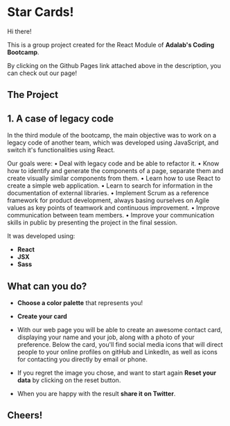 # Star Cards!

Hi there!

This is a group project created for the React Module of **Adalab's Coding Bootcamp**.

By clicking on the Github Pages link attached above in the description, you can check out our page!

## The Project

## 1. A case of legacy code

In the third module of the bootcamp, the main objective was to work on a legacy code of another team, which was developed using JavaScript, and switch it's functionalities using React.

Our goals were:
• Deal with legacy code and be able to refactor it.
• Know how to identify and generate the components of a page, separate them and create visually similar components from them.
• Learn how to use React to create a simple web application.
• Learn to search for information in the documentation of external libraries.
• Implement Scrum as a reference framework for product development, always basing ourselves on Agile values ​​as key points of teamwork and continuous improvement.
• Improve communication between team members.
• Improve your communication skills in public by presenting the project in the final session.

It was developed using:

- **React**
- **JSX**
- **Sass**

## What can you do?

- **Choose a color palette** that represents you!

- **Create your card**

- With our web page you will be able to create an awesome contact card, displaying your name and your job, along with a photo of your preference. Below the card, you'll find social media icons that will direct people to your online profiles on gitHub and LinkedIn, as well as icons for contacting you directly by email or phone.

- If you regret the image you chose, and want to start again **Reset your data** by clicking on the reset button.

- When you are happy with the result **share it on Twitter**.

## Cheers!
